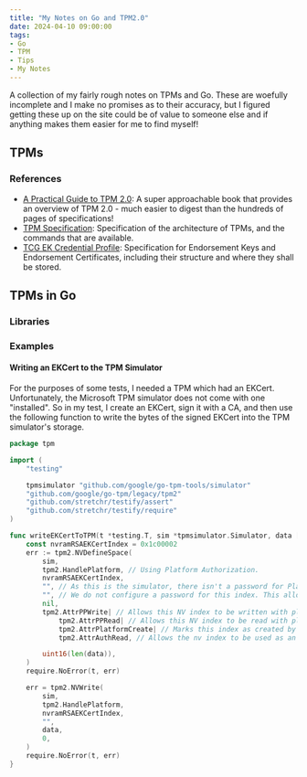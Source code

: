 ```yaml
---
title: "My Notes on Go and TPM2.0"
date: 2024-04-10 09:00:00
tags:
- Go
- TPM
- Tips
- My Notes
---
```


A collection of my fairly rough notes on TPMs and Go. These are woefully incomplete and I make no promises as to their accuracy, but I figured getting these up on the site could be of value to someone else and if anything makes them easier for me to find myself!

## TPMs

### References

- [A Practical Guide to TPM 2.0](https://library.oapen.org/handle/20.500.12657/28157): A super approachable book that provides an overview of TPM 2.0 - much easier to digest than the hundreds of pages of specifications!
- [TPM Specification](https://trustedcomputinggroup.org/resource/tpm-library-specification/): Specification of the architecture of TPMs, and the commands that are available.
- [TCG EK Credential Profile](https://trustedcomputinggroup.org/wp-content/uploads/TCG-EK-Credential-Profile-V-2.5-R2_published.pdf): Specification for Endorsement Keys and Endorsement Certificates, including their structure and where they shall be stored.

## TPMs in Go

### Libraries

### Examples

#### Writing an EKCert to the TPM Simulator

For the purposes of some tests, I needed a TPM which had an EKCert. Unfortunately, the Microsoft TPM simulator does not come with one "installed". So in my test, I create an EKCert, sign it with a CA, and then use the following function to write the bytes of the signed EKCert into the TPM simulator's storage.

```go
package tpm

import (
    "testing"

	tpmsimulator "github.com/google/go-tpm-tools/simulator"
	"github.com/google/go-tpm/legacy/tpm2"
    "github.com/stretchr/testify/assert"
	"github.com/stretchr/testify/require"
)

func writeEKCertToTPM(t *testing.T, sim *tpmsimulator.Simulator, data []byte) {
	const nvramRSAEKCertIndex = 0x1c00002
	err := tpm2.NVDefineSpace(
		sim,
		tpm2.HandlePlatform, // Using Platform Authorization.
		nvramRSAEKCertIndex,
		"", // As this is the simulator, there isn't a password for Platform Authorization.
		"", // We do not configure a password for this index. This allows it to be read using the NV index as the auth handle.
		nil,
		tpm2.AttrPPWrite| // Allows this NV index to be written with platform authorization.
			tpm2.AttrPPRead| // Allows this NV index to be read with platform authorization.
			tpm2.AttrPlatformCreate| // Marks this index as created by the Platform
			tpm2.AttrAuthRead, // Allows the nv index to be used as an auth handle to read itself.

		uint16(len(data)),
	)
	require.NoError(t, err)

	err = tpm2.NVWrite(
		sim,
		tpm2.HandlePlatform,
		nvramRSAEKCertIndex,
		"",
		data,
		0,
	)
	require.NoError(t, err)
}
```